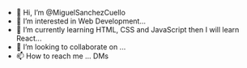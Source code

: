 - 👋 Hi, I’m @MiguelSanchezCuello
- 👀 I’m interested in Web Development...
- 🌱 I’m currently learning HTML, CSS and JavaScript then I will learn React...
- 💞️ I’m looking to collaborate on ...
- 📫 How to reach me ... DMs

<!---
MiguelSanchezCuello/MiguelSanchezCuello is a ✨ special ✨ repository because its `README.md` (this file) appears on your GitHub profile.
You can click the Preview link to take a look at your changes.
--->
